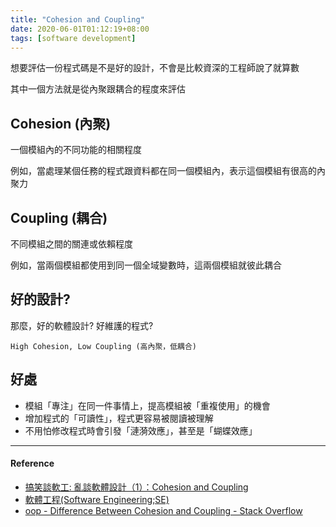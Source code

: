 ```yaml
---
title: "Cohesion and Coupling"
date: 2020-06-01T01:12:19+08:00
tags: [software development]
---
```


想要評估一份程式碼是不是好的設計，不會是比較資深的工程師說了就算數

其中一個方法就是從內聚跟耦合的程度來評估

## Cohesion (內聚)

一個模組內的不同功能的相關程度

例如，當處理某個任務的程式跟資料都在同一個模組內，表示這個模組有很高的內聚力

## Coupling (耦合)

不同模組之間的關連或依賴程度

例如，當兩個模組都使用到同一個全域變數時，這兩個模組就彼此耦合

## 好的設計?

那麼，好的軟體設計? 好維護的程式?

`High Cohesion, Low Coupling (高內聚，低耦合)`

## 好處

- 模組「專注」在同一件事情上，提高模組被「重複使用」的機會
- 增加程式的「可讀性」，程式更容易被閱讀被理解
- 不用怕修改程式時會引發「漣漪效應」，甚至是「蝴蝶效應」

---

#### Reference

- [搞笑談軟工: 亂談軟體設計（1）：Cohesion and Coupling](http://teddy-chen-tw.blogspot.com/2011/12/1.html)
- [軟體工程(Software Engineering;SE)](https://irw.ncut.edu.tw/peterju/se.html)
- [oop - Difference Between Cohesion and Coupling - Stack Overflow](https://stackoverflowcom/questions/3085285/difference-between-cohesion-and-coupling)
